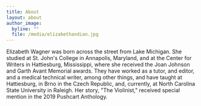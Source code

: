 ```yaml
---
title: About
layout: about
author_image:
  byline: ""
  file: /media/elizabethandian.jpg
---
```

Elizabeth Wagner was born across the street from Lake Michigan. She studied at St. John's College in Annapolis, Maryland, and at the Center for Writers in Hattiesburg, Mississippi, where she received the Joan Johnson and Garth Avant Memorial awards. They have worked as a tutor, and editor, and a medical technical writer, among other things, and have taught at Hattiesburg, in Brno in the Czech Republic, and, currently, at North Carolina State University in Raleigh. Her story, "The Violinist," received special mention in the 2019 Pushcart Anthology.